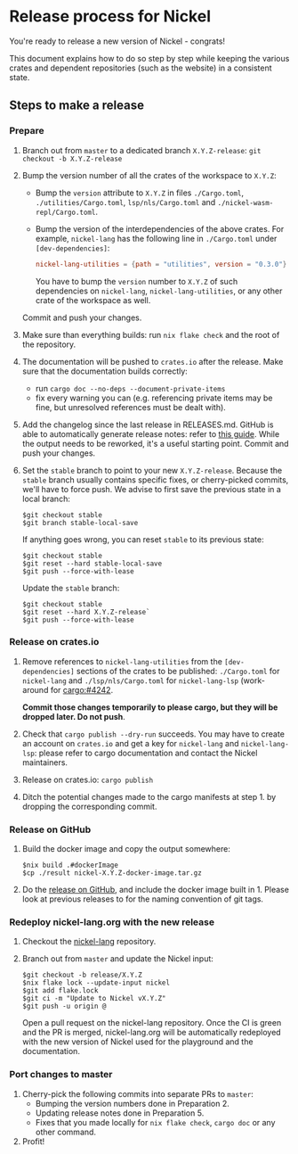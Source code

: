 # Release process for Nickel

You're ready to release a new version of Nickel - congrats!

This document explains how to do so step by step while keeping the various
crates and dependent repositories (such as the website) in a consistent state.

## Steps to make a release

### Prepare

1. Branch out from `master` to a dedicated branch `X.Y.Z-release`:
   `git checkout -b X.Y.Z-release`
2. Bump the version number of all the crates of the workspace to `X.Y.Z`:
   - Bump the `version` attribute to `X.Y.Z` in files `./Cargo.toml`,
     `./utilities/Cargo.toml`, `lsp/nls/Cargo.toml` and
     `./nickel-wasm-repl/Cargo.toml`.
   - Bump the version of the interdependencies of the above crates. For example,
     `nickel-lang` has the following line in `./Cargo.toml` under
     `[dev-dependencies]`:

     ```toml
     nickel-lang-utilities = {path = "utilities", version = "0.3.0"}
     ```

     You have to bump the `version` number to `X.Y.Z` of such dependencies on
     `nickel-lang`, `nickel-lang-utilities`, or any other crate of the
     workspace as well.

   Commit and push your changes.
3. Make sure than everything builds: run `nix flake check` and the root of the
   repository.
4. The documentation will be pushed to `crates.io` after the release. Make sure
   that the documentation builds correctly:
    - run `cargo doc --no-deps --document-private-items`
    - fix every warning you can (e.g. referencing private items may be fine, but
        unresolved references must be dealt with).
5. Add the changelog since the last release in RELEASES.md. GitHub is able to
   automatically generate release notes: refer to [this
   guide](https://docs.github.com/en/repositories/releasing-projects-on-github/automatically-generated-release-notes).
   While the output needs to be reworked, it's a useful starting point. Commit
   and push your changes.
6. Set the `stable` branch to point to your new `X.Y.Z-release`. Because the
   `stable` branch usually contains specific fixes, or cherry-picked commits,
   we'll have to force push. We advise to first save the previous state in a
   local branch:

   ```console
   $git checkout stable
   $git branch stable-local-save
   ```

   If anything goes wrong, you can reset `stable` to its previous state:

   ```console
   $git checkout stable
   $git reset --hard stable-local-save
   $git push --force-with-lease
   ```

   Update the `stable` branch:

   ```console
   $git checkout stable
   $git reset --hard X.Y.Z-release`
   $git push --force-with-lease
   ```

### Release on crates.io

1. Remove references to `nickel-lang-utilities` from the `[dev-dependencies]`
   sections of the crates to be published: `./Cargo.toml` for `nickel-lang`
   and `./lsp/nls/Cargo.toml` for `nickel-lang-lsp` (work-around for
   [cargo:#4242](https://github.com/rust-lang/cargo/issues/4242).

   **Commit those changes temporarily to please cargo, but they will be
   dropped later. Do not push**.
2. Check that `cargo publish --dry-run` succeeds. You may have to create an
   account on `crates.io` and get a key for `nickel-lang` and
   `nickel-lang-lsp`: please refer to cargo documentation and contact the
   Nickel maintainers.
3. Release on crates.io: `cargo publish`
4. Ditch the potential changes made to the cargo manifests at step 1. by
   dropping the corresponding commit.

### Release on GitHub

1. Build the docker image and copy the output somewhere:

   ```console
   $nix build .#dockerImage
   $cp ./result nickel-X.Y.Z-docker-image.tar.gz
   ```

2. Do the [release on
   GitHub](https://docs.github.com/en/repositories/releasing-projects-on-github/managing-releases-in-a-repository),
   and include the docker image built in 1. Please look at previous releases to
   for the naming convention of git tags.

### Redeploy nickel-lang.org with the new release

1. Checkout the [nickel-lang](https://github.com/tweag/nickel-lang.org/)
   repository.
2. Branch out from `master` and update the Nickel input:

   ```console
   $git checkout -b release/X.Y.Z
   $nix flake lock --update-input nickel
   $git add flake.lock
   $git ci -m "Update to Nickel vX.Y.Z"
   $git push -u origin @
   ```

   Open a pull request on the nickel-lang repository. Once the CI is green and
   the PR is merged, nickel-lang.org will be automatically redeployed with the
   new version of Nickel used for the playground and the documentation.

### Port changes to master

1. Cherry-pick the following commits into separate PRs to `master`:
     - Bumping the version numbers done in Preparation 2.
     - Updating release notes done in Preparation 5.
     - Fixes that you made locally for `nix flake check`, `cargo
       doc` or any other command.
2. Profit!
